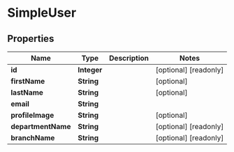 

# SimpleUser


## Properties

| Name | Type | Description | Notes |
|------------ | ------------- | ------------- | -------------|
|**id** | **Integer** |  |  [optional] [readonly] |
|**firstName** | **String** |  |  [optional] |
|**lastName** | **String** |  |  [optional] |
|**email** | **String** |  |  |
|**profileImage** | **String** |  |  [optional] |
|**departmentName** | **String** |  |  [optional] [readonly] |
|**branchName** | **String** |  |  [optional] [readonly] |



